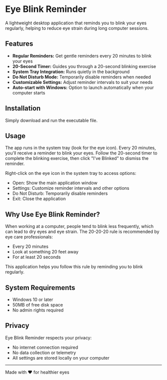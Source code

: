 # Eye Blink Reminder

A lightweight desktop application that reminds you to blink your eyes regularly, helping to reduce eye strain during long computer sessions.

## Features

- **Regular Reminders:** Get gentle reminders every 20 minutes to blink your eyes
- **20-Second Timer:** Guides you through a 20-second blinking exercise
- **System Tray Integration:** Runs quietly in the background
- **Do Not Disturb Mode:** Temporarily disable reminders when needed
- **Customizable Settings:** Adjust reminder intervals to suit your needs
- **Auto-start with Windows:** Option to launch automatically when your computer starts

## Installation

Simply download and run the executable file.

## Usage

The app runs in the system tray (look for the eye icon). Every 20 minutes, you'll receive a reminder to blink your eyes. Follow the 20-second timer to complete the blinking exercise, then click "I've Blinked" to dismiss the reminder.

Right-click on the eye icon in the system tray to access options:
- Open: Show the main application window
- Settings: Customize reminder intervals and other options
- Do Not Disturb: Temporarily disable reminders
- Exit: Close the application

## Why Use Eye Blink Reminder?

When working at a computer, people tend to blink less frequently, which can lead to dry eyes and eye strain. The 20-20-20 rule is recommended by eye care professionals:
- Every 20 minutes
- Look at something 20 feet away
- For at least 20 seconds

This application helps you follow this rule by reminding you to blink regularly.

## System Requirements

- Windows 10 or later
- 50MB of free disk space
- No admin rights required

## Privacy

Eye Blink Reminder respects your privacy:
- No internet connection required
- No data collection or telemetry
- All settings are stored locally on your computer

---

Made with ❤️ for healthier eyes
